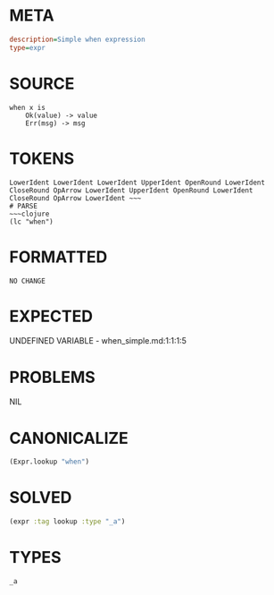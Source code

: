 # META
~~~ini
description=Simple when expression
type=expr
~~~
# SOURCE
~~~roc
when x is
    Ok(value) -> value
    Err(msg) -> msg
~~~
# TOKENS
~~~text
LowerIdent LowerIdent LowerIdent UpperIdent OpenRound LowerIdent CloseRound OpArrow LowerIdent UpperIdent OpenRound LowerIdent CloseRound OpArrow LowerIdent ~~~
# PARSE
~~~clojure
(lc "when")
~~~
# FORMATTED
~~~roc
NO CHANGE
~~~
# EXPECTED
UNDEFINED VARIABLE - when_simple.md:1:1:1:5
# PROBLEMS
NIL
# CANONICALIZE
~~~clojure
(Expr.lookup "when")
~~~
# SOLVED
~~~clojure
(expr :tag lookup :type "_a")
~~~
# TYPES
~~~roc
_a
~~~

